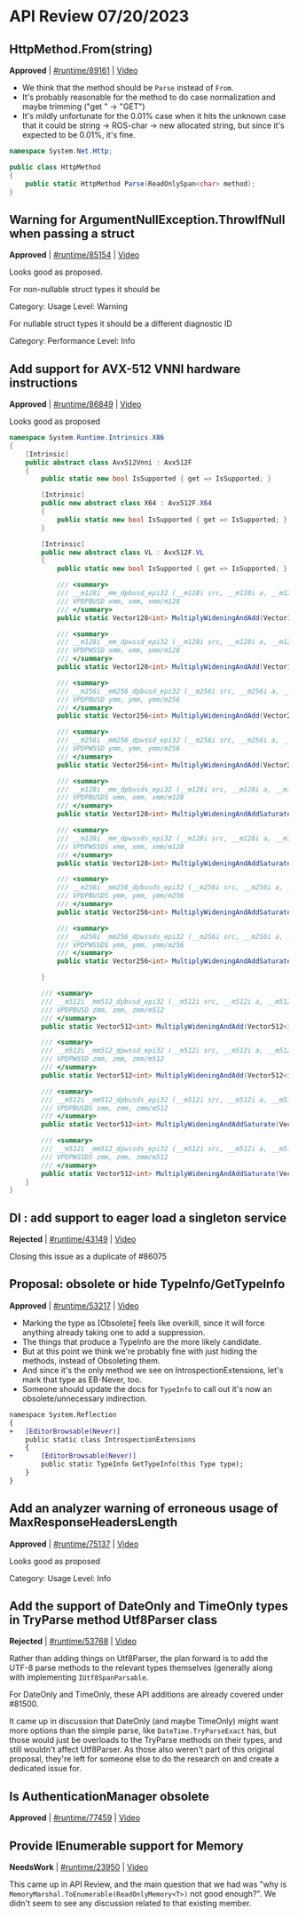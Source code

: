 # API Review 07/20/2023

## HttpMethod.From(string)

**Approved** | [#runtime/89161](https://github.com/dotnet/runtime/issues/89161#issuecomment-1644312507) | [Video](https://www.youtube.com/watch?v=XKrNmVjiEpY&t=0h0m0s)

* We think that the method should be `Parse` instead of `From`.
* It's probably reasonable for the method to do case normalization and maybe trimming ("get " -> "GET")
* It's mildly unfortunate for the 0.01% case when it hits the unknown case that it could be string -> ROS-char -> new allocated string, but since it's expected to be 0.01%, it's fine.

```C#
namespace System.Net.Http;

public class HttpMethod
{
    public static HttpMethod Parse(ReadOnlySpan<char> method);
}
```

## Warning for ArgumentNullException.ThrowIfNull when passing a struct

**Approved** | [#runtime/85154](https://github.com/dotnet/runtime/issues/85154#issuecomment-1644329386) | [Video](https://www.youtube.com/watch?v=XKrNmVjiEpY&t=0h14m58s)

Looks good as proposed.

For non-nullable struct types it should be

Category: Usage
Level: Warning

For nullable struct types it should be a different diagnostic ID

Category: Performance
Level: Info
## Add support for AVX-512 VNNI hardware instructions

**Approved** | [#runtime/86849](https://github.com/dotnet/runtime/issues/86849#issuecomment-1644345688) | [Video](https://www.youtube.com/watch?v=XKrNmVjiEpY&t=0h27m20s)

Looks good as proposed

```C#
namespace System.Runtime.Intrinsics.X86
{
    [Intrinsic]
    public abstract class Avx512Vnni : Avx512F
    {
        public static new bool IsSupported { get => IsSupported; }

        [Intrinsic]
        public new abstract class X64 : Avx512F.X64
        {
            public static new bool IsSupported { get => IsSupported; }
        }

        [Intrinsic]
        public new abstract class VL : Avx512F.VL
        {
            public static new bool IsSupported { get => IsSupported; }

            /// <summary>
            /// __m128i _mm_dpbusd_epi32 (__m128i src, __m128i a, __m128i b)
            /// VPDPBUSD xmm, xmm, xmm/m128
            /// </summary>
            public static Vector128<int> MultiplyWideningAndAdd(Vector128<int> addend, Vector128<byte> left, Vector128<sbyte> right) => MultiplyWideningAndAdd(addend, left, right);

            /// <summary>
            /// __m128i _mm_dpwssd_epi32 (__m128i src, __m128i a, __m128i b)
            /// VPDPWSSD xmm, xmm, xmm/m128
            /// </summary>
            public static Vector128<int> MultiplyWideningAndAdd(Vector128<int> addend, Vector128<short> left, Vector128<short> right) => MultiplyWideningAndAdd(addend, left, right);

            /// <summary>
            /// __m256i _mm256_dpbusd_epi32 (__m256i src, __m256i a, __m256i b)
            /// VPDPBUSD ymm, ymm, ymm/m256
            /// </summary>
            public static Vector256<int> MultiplyWideningAndAdd(Vector256<int> addend, Vector256<byte> left, Vector256<sbyte> right) => MultiplyWideningAndAdd(addend, left, right);

            /// <summary>
            /// __m256i _mm256_dpwssd_epi32 (__m256i src, __m256i a, __m256i b)
            /// VPDPWSSD ymm, ymm, ymm/m256
            /// </summary>
            public static Vector256<int> MultiplyWideningAndAdd(Vector256<int> addend, Vector256<short> left, Vector256<short> right) => MultiplyWideningAndAdd(addend, left, right);

            /// <summary>
            /// __m128i _mm_dpbusds_epi32 (__m128i src, __m128i a, __m128i b)
            /// VPDPBUSDS xmm, xmm, xmm/m128
            /// </summary>
            public static Vector128<int> MultiplyWideningAndAddSaturate(Vector128<int> addend, Vector128<byte> left, Vector128<sbyte> right) => MultiplyWideningAndAddSaturate(addend, left, right);

            /// <summary>
            /// __m128i _mm_dpwssds_epi32 (__m128i src, __m128i a, __m128i b)
            /// VPDPWSSDS xmm, xmm, xmm/m128
            /// </summary>
            public static Vector128<int> MultiplyWideningAndAddSaturate(Vector128<int> addend, Vector128<short> left, Vector128<short> right) => MultiplyWideningAndAddSaturate(addend, left, right);

            /// <summary>
            /// __m256i _mm256_dpbusds_epi32 (__m256i src, __m256i a, __m256i b)
            /// VPDPBUSDS ymm, ymm, ymm/m256
            /// </summary>
            public static Vector256<int> MultiplyWideningAndAddSaturate(Vector256<int> addend, Vector256<byte> left, Vector256<sbyte> right) => MultiplyWideningAndAddSaturate(addend, left, right);

            /// <summary>
            /// __m256i _mm256_dpwssds_epi32 (__m256i src, __m256i a, __m256i b)
            /// VPDPWSSDS ymm, ymm, ymm/m256
            /// </summary>
            public static Vector256<int> MultiplyWideningAndAddSaturate(Vector256<int> addend, Vector256<short> left, Vector256<short> right) => MultiplyWideningAndAddSaturate(addend, left, right);

        }

        /// <summary>
        /// __m512i _mm512_dpbusd_epi32 (__m512i src, __m512i a, __m512i b)
        /// VPDPBUSD zmm, zmm, zmm/m512
        /// </summary>
        public static Vector512<int> MultiplyWideningAndAdd(Vector512<int> addend, Vector512<byte> left, Vector512<sbyte> right) => MultiplyWideningAndAdd(addend, left, right);

        /// <summary>
        /// __m512i _mm512_dpwssd_epi32 (__m512i src, __m512i a, __m512i b)
        /// VPDPWSSD zmm, zmm, zmm/m512
        /// </summary>
        public static Vector512<int> MultiplyWideningAndAdd(Vector512<int> addend, Vector512<short> left, Vector512<short> right) => MultiplyWideningAndAdd(addend, left, right);

        /// <summary>
        /// __m512i _mm512_dpbusds_epi32 (__m512i src, __m512i a, __m512i b)
        /// VPDPBUSDS zmm, zmm, zmm/m512
        /// </summary>
        public static Vector512<int> MultiplyWideningAndAddSaturate(Vector512<int> addend, Vector512<byte> left, Vector512<sbyte> right) => MultiplyWideningAndAddSaturate(addend, left, right);

        /// <summary>
        /// __m512i _mm512_dpwssds_epi32 (__m512i src, __m512i a, __m512i b)
        /// VPDPWSSDS zmm, zmm, zmm/m512
        /// </summary>
        public static Vector512<int> MultiplyWideningAndAddSaturate(Vector512<int> addend, Vector512<short> left, Vector512<short> right) => MultiplyWideningAndAddSaturate(addend, left, right);
    }
}
```
## DI : add support to eager load a singleton service

**Rejected** | [#runtime/43149](https://github.com/dotnet/runtime/issues/43149#issuecomment-1644351819) | [Video](https://www.youtube.com/watch?v=XKrNmVjiEpY&t=0h37m20s)

Closing this issue as a duplicate of #86075 
## Proposal: obsolete or hide TypeInfo/GetTypeInfo

**Approved** | [#runtime/53217](https://github.com/dotnet/runtime/issues/53217#issuecomment-1644362447) | [Video](https://www.youtube.com/watch?v=XKrNmVjiEpY&t=0h42m1s)

* Marking the type as [Obsolete] feels like overkill, since it will force anything already taking one to add a suppression.
* The things that produce a TypeInfo are the more likely candidate.
* But at this point we think we're probably fine with just hiding the methods, instead of Obsoleting them.
* And since it's the only method we see on IntrospectionExtensions, let's mark that type as EB-Never, too.
* Someone should update the docs for `TypeInfo` to call out it's now an obsolete/unnecessary indirection.

```diff
namespace System.Reflection
{
+   [EditorBrowsable(Never)]
    public static class IntrospectionExtensions
    {
+       [EditorBrowsable(Never)]
        public static TypeInfo GetTypeInfo(this Type type);
    }
}
```

## Add an analyzer warning of erroneous usage of MaxResponseHeadersLength

**Approved** | [#runtime/75137](https://github.com/dotnet/runtime/issues/75137#issuecomment-1644377058) | [Video](https://www.youtube.com/watch?v=XKrNmVjiEpY&t=0h49m44s)

Looks good as proposed

Category: Usage
Level: Info
## Add the support of DateOnly and TimeOnly types in TryParse method  Utf8Parser class

**Rejected** | [#runtime/53768](https://github.com/dotnet/runtime/issues/53768#issuecomment-1644394250) | [Video](https://www.youtube.com/watch?v=XKrNmVjiEpY&t=1h1m21s)

Rather than adding things on Utf8Parser, the plan forward is to add the UTF-8 parse methods to the relevant types themselves (generally along with implementing `IUtf8SpanParsable`.

For DateOnly and TimeOnly, these API additions are already covered under #81500.

It came up in discussion that DateOnly (and maybe TimeOnly) might want more options than the simple parse, like `DateTime.TryParseExact` has, but those would just be overloads to the TryParse methods on their types, and still wouldn't affect Utf8Parser.  As those also weren't part of this original proposal, they're left for someone else to do the research on and create a dedicated issue for.
## Is AuthenticationManager obsolete

**Approved** | [#runtime/77459](https://github.com/dotnet/runtime/issues/77459) | [Video](https://www.youtube.com/watch?v=XKrNmVjiEpY&t=1h14m10s)

## Provide IEnumerable<T> support for Memory<T>

**NeedsWork** | [#runtime/23950](https://github.com/dotnet/runtime/issues/23950#issuecomment-1644432244) | [Video](https://www.youtube.com/watch?v=XKrNmVjiEpY&t=1h20m52s)

This came up in API Review, and the main question that we had was "why is `MemoryMarshal.ToEnumerable(ReadOnlyMemory<T>)` not good enough?".  We didn't seem to see any discussion related to that existing member.
